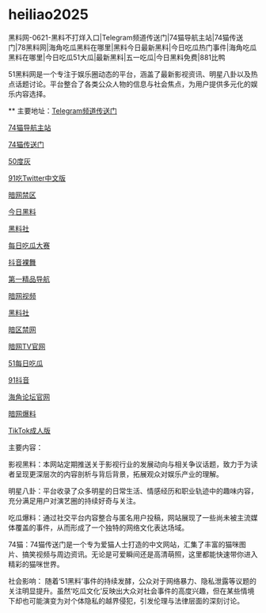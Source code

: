 # heiliao2025
黑料网-0621-黑料不打烊入口|Telegram频道传送门|74猫导航主站|74猫传送门|78黑料网|海角吃瓜黑料在哪里|黑料今日最新黑料|今日吃瓜热门事件|海角吃瓜黑料在哪里|今日吃瓜51大瓜|最新黑料|五一吃瓜|今日黑料免费|881比鸭

51黑料网是一个专注于娱乐圈动态的平台，涵盖了最新影视资讯、明星八卦以及热点话题讨论。平台整合了各类公众人物的信息与社会焦点，为用户提供多元化的娱乐内容选择。

** 主要地址：<a href="https://74mao.com/">Telegram频道传送门</a>

<a href="https://74mao.com/">74猫导航主站</a>

<a href="https://74mao.com/">74猫传送门</a>

<a href="https://50dh-01.pages.dev/">50度灰</a>

<a href="https://cg28-01.pages.dev/">91吃Twitter中文版</a>

<a href="https://cg40-9.pages.dev/">暗网禁区</a>

<a href="https://hl451.pages.dev/">今日黑料</a>

<a href="https://hls-45.pages.dev/">黑料社</a>

<a href="https://cg165.pages.dev/">每日吃瓜大赛</a>

<a href="https://dy9-08.pages.dev/">抖音裸舞</a>

<a href="https://hj-1090.pages.dev/">第一精品导航</a>

<a href="https://aw8-16.pages.dev/">暗网视频</a>

<a href="https://hl438.pages.dev/">黑料社</a>

<a href="https://aw5-10.pages.dev/">暗区禁网</a>

<a href="https://aw7-11.pages.dev/">暗网TV官网</a>

<a href="https://pi22.pages.dev/">51每日吃瓜</a>

<a href="https://dy7-12.pages.dev/">91抖音</a>

<a href="https://hj-1255.pages.dev/">海角论坛官网</a>

<a href="https://aw6-08.pages.dev/">暗网爆料</a>

<a href="https://cg01-1.pages.dev/">TikTok成人版</a>

主要内容：

影视黑料：本网站定期推送关于影视行业的发展动向与相关争议话题，致力于为读者呈现更深层次的内容剖析与背后背景，拓展观众对娱乐产业的理解。

明星八卦：平台收录了众多明星的日常生活、情感经历和职业轨迹中的趣味内容，充分满足用户对演艺圈的持续好奇与关注。

吃瓜爆料：通过社交平台内容整合与匿名用户投稿，网站展现了一些尚未被主流媒体覆盖的事件，从而形成了一个独特的网络文化表达场域。

74猫：74猫传送门是一个专为爱猫人士打造的中文网站，汇集了丰富的猫咪图片、搞笑视频与周边资讯。无论是可爱瞬间还是高清萌照，这里都能快速带你进入精彩的猫咪世界。

社会影响：
随着‘51黑料’事件的持续发酵，公众对于网络暴力、隐私泄露等议题的关注明显提升。虽然‘吃瓜文化’反映出大众对社会事件的高度兴趣，但在某些情境下却也可能演变为对个体隐私的越界侵犯，引发伦理与法律层面的深刻讨论。
